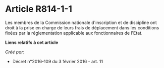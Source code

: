 # Article R814-1-1

Les membres de la Commission nationale d'inscription et de discipline ont droit à la prise en charge de leurs frais de
déplacement dans les conditions fixées par la réglementation applicable aux fonctionnaires de l'Etat.

**Liens relatifs à cet article**

_Créé par_:

  - Décret n°2016-109 du 3 février 2016 - art. 11
